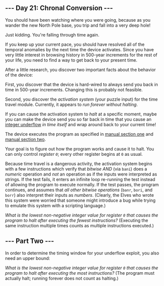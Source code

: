 ﻿
## --- Day 21: Chronal Conversion ---

You should have been watching where you were going, because as you wander the new North Pole base, you trip and fall into a very deep hole!

Just kidding.  You're falling through time again.

If you keep up your current pace, you should have resolved all of the temporal anomalies by the next time the device activates. Since you have very little interest in browsing history in 500-year increments for the rest of your life, you need to find a way to get back to your present time.

After a little research, you discover two important facts about the behavior of the device:

First, you discover that the device is hard-wired to always send you back in time in 500-year increments. Changing this is probably not feasible.

Second, you discover the  _activation system_  (your puzzle input) for the time travel module. Currently, it appears to  _run forever without halting_.

If you can cause the activation system to  _halt_  at a specific moment, maybe you can make the device send you so far back in time that you cause an  [integer underflow](https://cwe.mitre.org/data/definitions/191.html)  _in time itself_  and wrap around back to your current time!

The device executes the program as specified in  [manual section one](https://adventofcode.com/2018/day/16)  and  [manual section two](https://adventofcode.com/2018/day/19).

Your goal is to figure out how the program works and cause it to halt. You can only control  _register  `0`_; every other register begins at  `0`  as usual.

Because time travel is a dangerous activity, the activation system begins with a few instructions which verify that  _bitwise AND_  (via  `bani`) does a  _numeric_  operation and  _not_  an operation as if the inputs were interpreted as strings. If the test fails, it enters an infinite loop re-running the test instead of allowing the program to execute normally. If the test passes, the program continues, and assumes that  _all other bitwise operations_  (`banr`,  `bori`, and  `borr`) also interpret their inputs as  _numbers_. (Clearly, the Elves who wrote this system were worried that someone might introduce a bug while trying to emulate this system with a scripting language.)

_What is the lowest non-negative integer value for register  `0`  that causes the program to halt after executing the fewest instructions?_  (Executing the same instruction multiple times counts as multiple instructions executed.)


## --- Part Two ---

In order to determine the timing window for your underflow exploit, you also need an upper bound:

_What is the lowest non-negative integer value for register  `0`  that causes the program to halt after executing the most instructions?_  (The program must actually halt; running forever does not count as halting.)